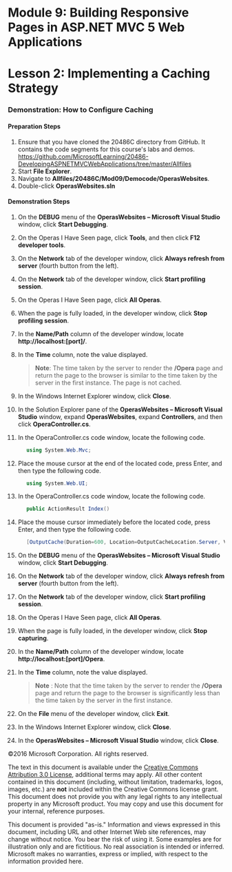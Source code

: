 ﻿# Module 9: Building Responsive Pages in ASP.NET MVC 5 Web Applications

# Lesson 2: Implementing a Caching Strategy

### Demonstration: How to Configure Caching

#### Preparation Steps

1. Ensure that you have cloned the 20486C directory from GitHub. It contains the code segments for this course's labs and demos. https://github.com/MicrosoftLearning/20486-DevelopingASPNETMVCWebApplications/tree/master/Allfiles
2. Start **File Explorer**.
3. Navigate to **Allfiles/20486C/Mod09/Democode/OperasWebsites**.
4. Double-click **OperasWebsites.sln**

#### Demonstration Steps

1. On the **DEBUG** menu of the **OperasWebsites – Microsoft Visual Studio** window, click **Start Debugging**.
2. On the Operas I Have Seen page, click **Tools**, and then click **F12 developer tools**.
3. On the **Network** tab of the developer window, click **Always refresh from server** (fourth button from the left).
4. On the **Network** tab of the developer window, click **Start profiling session**.
5. On the Operas I Have Seen page, click **All Operas**.
6. When the page is fully loaded, in the developer window, click **Stop profiling session**.
7. In the **Name/Path** column of the developer window, locate **http://localhost:[port]/**.
8. In the **Time** column, note the value displayed.

   >**Note**: The time taken by the server to render the **/Opera** page and return the page to the browser is similar to the time taken by the server in the first instance. The page is not cached.

9. In the Windows Internet Explorer window, click **Close**.
10. In the Solution Explorer pane of the **OperasWebsites – Microsoft Visual Studio** window, expand **OperasWebsites**, expand  **Controllers**, and then click **OperaController.cs**.
11. In the OperaController.cs code window, locate the following code.

  ```cs
        using System.Web.Mvc;
```
12. Place the mouse cursor at the end of the located code, press Enter, and then type the following code.

  ```cs
        using System.Web.UI;
```
13. In the OperaController.cs code window, locate the following code.

  ```cs
        public ActionResult Index()
```
14. Place the mouse cursor immediately before the located code, press Enter, and then type the following code.

  ```cs
        [OutputCache(Duration=600, Location=OutputCacheLocation.Server, VaryByParam="none")]
```
15. On the **DEBUG** menu of the **OperasWebsites – Microsoft Visual Studio** window, click **Start Debugging**.
16. On the **Network** tab of the developer window, click **Always refresh from server** (fourth button from the left).
17. On the **Network** tab of the developer window, click **Start profiling session**.
18. On the Operas I Have Seen page, click **All Operas**.
19. When the page is fully loaded, in the developer window, click **Stop capturing**.
20. In the **Name/Path** column of the developer window, locate **http://localhost:[port]/Opera**.
21. In the **Time** column, note the value displayed.

    >**Note** : Note that the time taken by the server to render the **/Opera** page and return the page to the browser is significantly less than the time taken by the server in the first instance.

22. On the **File** menu of the developer window, click **Exit**.
23. In the Windows Internet Explorer window, click **Close**.
24. In the **OperasWebsites – Microsoft Visual Studio** window, click **Close**.

©2016 Microsoft Corporation. All rights reserved.

The text in this document is available under the  [Creative Commons Attribution 3.0 License](https://creativecommons.org/licenses/by/3.0/legalcode), additional terms may apply. All other content contained in this document (including, without limitation, trademarks, logos, images, etc.) are  **not**  included within the Creative Commons license grant. This document does not provide you with any legal rights to any intellectual property in any Microsoft product. You may copy and use this document for your internal, reference purposes.

This document is provided &quot;as-is.&quot; Information and views expressed in this document, including URL and other Internet Web site references, may change without notice. You bear the risk of using it. Some examples are for illustration only and are fictitious. No real association is intended or inferred. Microsoft makes no warranties, express or implied, with respect to the information provided here.
